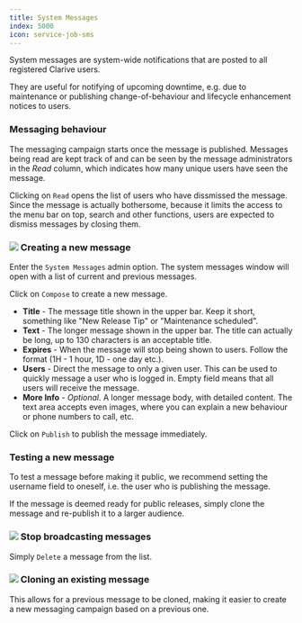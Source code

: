 ```yaml
---
title: System Messages
index: 5000
icon: service-job-sms
---
```


System messages are system-wide notifications that are posted to all registered Clarive users.

They are useful for notifying of upcoming downtime, e.g. due to maintenance or publishing change-of-behaviour and
lifecycle enhancement notices to users.

### Messaging behaviour

The messaging campaign starts once the message is published.  Messages being read are kept track of and can be seen by
the message administrators in the *Read* column, which indicates how many unique users have seen the message.

Clicking on `Read` opens the list of users who have dissmissed the message. Since the message is actually bothersome,
because it limits the access to the menu bar on top, search and other functions, users are expected to dismiss messages
by closing them.

### ![](/static/images/icons/edit.svg) Creating a new message

Enter the `System Messages` admin option. The system messages window will open with a list of current and previous
messages.

Click on `Compose` to create a new message.

- **Title** - The message title shown in the upper bar. Keep it short, something like "New Release Tip" or "Maintenance
  scheduled".
- **Text** - The longer message shown in the upper bar. The title can actually be long, up to 130 characters is an
  acceptable title.
- **Expires** - When the message will stop being shown to users. Follow the format (1H - 1 hour, 1D - one day etc.).
- **Users** - Direct the message to only a given user. This can be used to quickly message a user who is logged in. Empty
  field means that all users will receive the message.
- **More Info** - *Optional*. A longer message body, with detailed content.  The text area accepts even images, where you
  can explain a new behaviour or phone numbers to call, etc.

Click on `Publish` to publish the message immediately.

### Testing a new message

To test a message before making it public, we recommend setting the username field to oneself, i.e.  the user who is
publishing the message.

If the message is deemed ready for public releases, simply clone the message and re-publish it to a larger audience.

### ![](/static/images/icons/delete.svg) Stop broadcasting messages

Simply `Delete` a message from the list.

### ![](/static/images/icons/copy.svg) Cloning an existing message

This allows for a previous message to be cloned, making it easier to create a new messaging campaign based on a previous
one.
